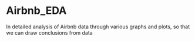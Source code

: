 # Airbnb_EDA
In detailed analysis of Airbnb data through various graphs and plots, so that we can draw conclusions from data
